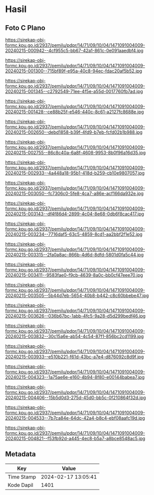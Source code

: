# Hasil

## Foto C Plano

https://sirekap-obj-formc.kpu.go.id/2937/pemilu/pdpr/14/71/09/10/04/1471091004009-20240215-000942--4cf955c5-bb67-42a1-861c-0e091aaedbf4.jpg

https://sirekap-obj-formc.kpu.go.id/2937/pemilu/pdpr/14/71/09/10/04/1471091004009-20240215-001300--715bf89f-e95a-40c8-94ec-fdac20af5b52.jpg

https://sirekap-obj-formc.kpu.go.id/2937/pemilu/pdpr/14/71/09/10/04/1471091004009-20240215-001345--c2792549-71ee-4f5e-a55d-0017760fb7ad.jpg

https://sirekap-obj-formc.kpu.go.id/2937/pemilu/pdpr/14/71/09/10/04/1471091004009-20240215-001428--ce88b25f-e546-440c-8c61-a2127fc8688e.jpg

https://sirekap-obj-formc.kpu.go.id/2937/pemilu/pdpr/14/71/09/10/04/1471091004009-20240215-002650--debd1858-b39f-4fd9-b7eb-fcfd02b1b988.jpg

https://sirekap-obj-formc.kpu.go.id/2937/pemilu/pdpr/14/71/09/10/04/1471091004009-20240215-002755--86c8c40a-6a8f-4608-9953-8b0f96a16d35.jpg

https://sirekap-obj-formc.kpu.go.id/2937/pemilu/pdpr/14/71/09/10/04/1471091004009-20240215-002933--4a448a18-95b1-418d-b259-cb10e9807057.jpg

https://sirekap-obj-formc.kpu.go.id/2937/pemilu/pdpr/14/71/09/10/04/1471091004009-20240215-003050--fc7306c0-5fe8-4ca7-a86e-acf166da932e.jpg

https://sirekap-obj-formc.kpu.go.id/2937/pemilu/pdpr/14/71/09/10/04/1471091004009-20240215-003143--df4f86d4-2899-4c04-8e68-0db6f8cac417.jpg

https://sirekap-obj-formc.kpu.go.id/2937/pemilu/pdpr/14/71/09/10/04/1471091004009-20240215-003234--7716daf5-63c5-4859-8cd1-aa2bbf2f1e52.jpg

https://sirekap-obj-formc.kpu.go.id/2937/pemilu/pdpr/14/71/09/10/04/1471091004009-20240215-003315--2fa0a8ac-866b-4d6d-8dfd-5801d0fa5c44.jpg

https://sirekap-obj-formc.kpu.go.id/2937/pemilu/pdpr/14/71/09/10/04/1471091004009-20240215-003411--9583fae0-f9cb-4639-8a0c-bb0cf47eee70.jpg

https://sirekap-obj-formc.kpu.go.id/2937/pemilu/pdpr/14/71/09/10/04/1471091004009-20240215-003505--5b44d7eb-5654-40b8-b442-c8c60bbebe47.jpg

https://sirekap-obj-formc.kpu.go.id/2937/pemilu/pdpr/14/71/09/10/04/1471091004009-20240215-003626--036b67bc-1abb-4fc5-9a28-d5d299bedf46.jpg

https://sirekap-obj-formc.kpu.go.id/2937/pemilu/pdpr/14/71/09/10/04/1471091004009-20240215-003832--30c15a6e-ab54-4c54-87f1-856bc2cd1199.jpg

https://sirekap-obj-formc.kpu.go.id/2937/pemilu/pdpr/14/71/09/10/04/1471091004009-20240215-003933--e510b221-f61d-43bc-a7e4-d876092c8d9f.jpg

https://sirekap-obj-formc.kpu.go.id/2937/pemilu/pdpr/14/71/09/10/04/1471091004009-20240215-004323--1a75ae6e-e160-4b94-8f80-e00144babea7.jpg

https://sirekap-obj-formc.kpu.go.id/2937/pemilu/pdpr/14/71/09/10/04/1471091004009-20240215-004406--15b5d0d3-275d-45d0-bb5c-0f210864f32d.jpg

https://sirekap-obj-formc.kpu.go.id/2937/pemilu/pdpr/14/71/09/10/04/1471091004009-20240215-004533--7b7ca84e-64dc-42a4-b8c4-ebf08aafc19d.jpg

https://sirekap-obj-formc.kpu.go.id/2937/pemilu/pdpr/14/71/09/10/04/1471091004009-20240215-004821--f53fb92d-a445-4ec8-b5a7-a8bce8548ac5.jpg


## Metadata

| Key        | Value               |
| ---------- | ------------------- |
| Time Stamp | 2024-02-17 13:05:41 |
| Kode Dapil | 1401                |



